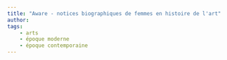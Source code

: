 ```yaml
---
title: "Aware - notices biographiques de femmes en histoire de l'art"
author: 
tags:
    - arts
    - époque moderne
    - époque contemporaine
---
```

